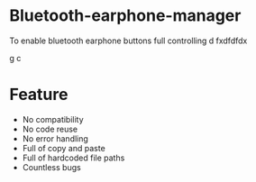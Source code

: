 # Bluetooth-earphone-manager

To enable bluetooth earphone buttons full controlling
d
fxdfdfdx


g
c
# Feature

+ No compatibility
+ No code reuse
+ No error handling
+ Full of copy and paste
+ Full of hardcoded file paths
+ Countless bugs
